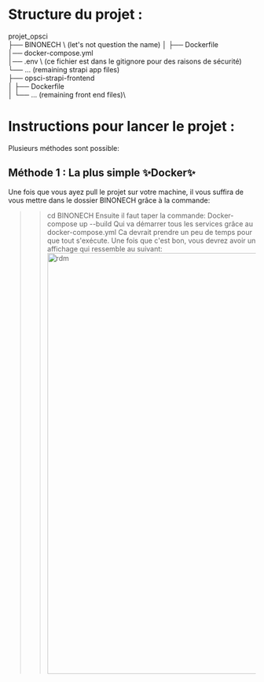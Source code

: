 # Structure du projet :
projet_opsci\
├── BINONECH \ (let's not question the name)
│   ├── Dockerfile \
    │── docker-compose.yml \
    │── .env \ (ce fichier est dans le gitignore pour des raisons de sécurité)
    └── ... (remaining strapi app files)\
├── opsci-strapi-frontend \
│   ├── Dockerfile\
│   └── ... (remaining front end files)\

# Instructions pour lancer le projet :
Plusieurs méthodes sont possible:
## Méthode 1 : La plus simple ✨Docker✨
Une fois que vous ayez pull le projet sur votre machine, il vous suffira de vous mettre dans le dossier BINONECH grâce à la commande:
>>cd BINONECH
Ensuite il faut taper la commande:
>>Docker-compose up --build
Qui va démarrer tous les services grâce au docker-compose.yml
Ca devrait prendre un peu de temps pour que tout s'exécute.
Une fois que c'est bon, vous devrez avoir un affichage qui ressemble au suivant:
>><img width="857" alt="rdm" src="https://github.com/hasleyy6/Projet-opsci/assets/141744710/2475a0a3-b470-4a36-8a7b-9d612d97ce93">
